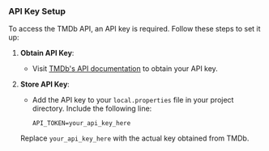 ### API Key Setup
To access the TMDb API, an API key is required. Follow these steps to set it up:

1. **Obtain API Key**: 
   - Visit [TMDb's API documentation](https://developer.themoviedb.org/reference/intro/getting-started) to obtain your API key.

2. **Store API Key**: 
   - Add the API key to your `local.properties` file in your project directory. Include the following line:
     ```
     API_TOKEN=your_api_key_here
     ```
   Replace `your_api_key_here` with the actual key obtained from TMDb.

#